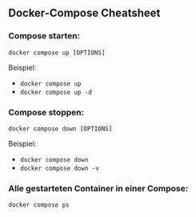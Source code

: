 ## Docker-Compose Cheatsheet

### Compose starten:  
`docker compose up [OPTIONS]`

Beispiel:  
* `docker compose up`
* `docker compose up -d`

### Compose stoppen:  
`docker compose down [OPTIONS]`

Beispiel:  
* `docker compose down`  
* `docker compose down -v` 

### Alle gestarteten Container in einer Compose:  
`docker compose ps`
